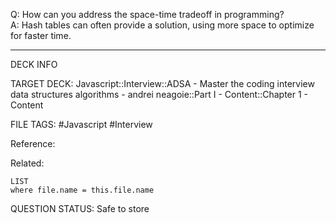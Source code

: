 Q: How can you address the space-time tradeoff in programming?  
A: Hash tables can often provide a solution, using more space to optimize for faster time.
<!--ID: 1693659899305-->

---

DECK INFO

TARGET DECK: Javascript::Interview::ADSA - Master the coding interview data structures algorithms - andrei neagoie::Part I - Content::Chapter 1 - Content

FILE TAGS: #Javascript #Interview

Reference:

Related:

```dataview
LIST
where file.name = this.file.name
```


QUESTION STATUS: Safe to store